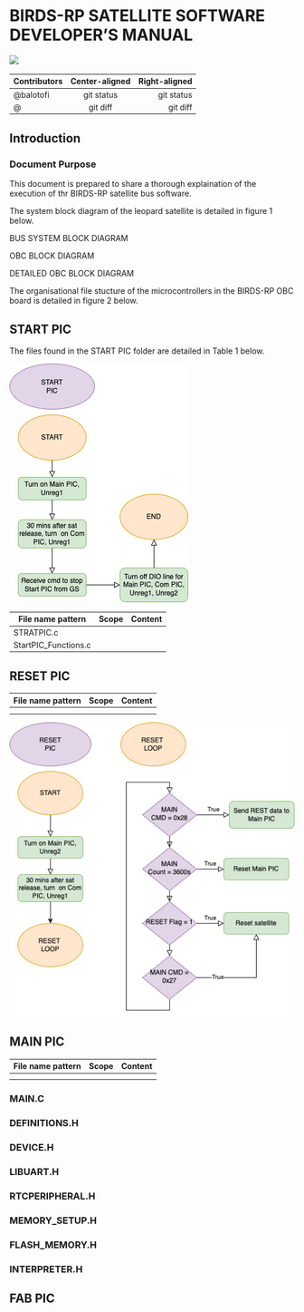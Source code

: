 
# BIRDS-RP SATELLITE SOFTWARE DEVELOPER’S MANUAL 

![](https://birds-x.birds-project.com/wp-content/uploads/2023/01/logo_aboutus-1024x393.png)


| Contributors | Center-aligned | Right-aligned |
| :---         |     :---:      |          ---: |
| @balotofi   | git status     | git status    |
| @     | git diff       | git diff      |

## Introduction 
 
### Document Purpose 
This document is prepared to share a thorough explaination of the execution of thr BIRDS-RP satellite bus software. 

 
The system block diagram of the leopard satellite is detailed in figure 1 below. 
 
BUS SYSTEM BLOCK DIAGRAM
  
OBC BLOCK DIAGRAM
 
DETAILED OBC BLOCK DIAGRAM
 
The organisational file stucture of the microcontrollers in the BIRDS-RP OBC board is detailed in  figure 2 below. 
 


## START PIC

The files found in the START PIC folder are detailed in Table 1 below. 

![](Diagrams/obc_pics_operation-START_PIC.png)

|  File name pattern   | Scope  |  Content    |
|----------------------|--------|-------------|
| STRATPIC.c |    |    |
|  StartPIC_Functions.c  |    |    |


## RESET PIC 

|  File name pattern   | Scope  |  Content    |
|----|----|----|
|    |    |    |
|    |    |    |


![](Diagrams/obc_pics_operation-RESET_PIC.png)


## MAIN PIC 

|  File name pattern   | Scope  |  Content    |
|----|----|----|
|    |    |    |
|    |    |    |

### MAIN.C 

### DEFINITIONS.H 
 
### DEVICE.H
 
### LIBUART.H 

### RTCPERIPHERAL.H 
 
### MEMORY_SETUP.H 
 
### FLASH_MEMORY.H 
 
### INTERPRETER.H  

## FAB PIC 

